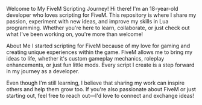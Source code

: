 Welcome to My FiveM Scripting Journey!
Hi there! I'm an 18-year-old developer who loves scripting for FiveM. This repository is where I share my passion, experiment with new ideas, and improve my skills in Lua programming. Whether you're here to learn, collaborate, or just check out what I've been working on, you're more than welcome!

About Me
I started scripting for FiveM because of my love for gaming and creating unique experiences within the game. FiveM allows me to bring my ideas to life, whether it's custom gameplay mechanics, roleplay enhancements, or just fun little mods. Every script I create is a step forward in my journey as a developer.

Even though I'm still learning, I believe that sharing my work can inspire others and help them grow too. If you're also passionate about FiveM or just starting out, feel free to reach out—I'd love to connect and exchange ideas!
